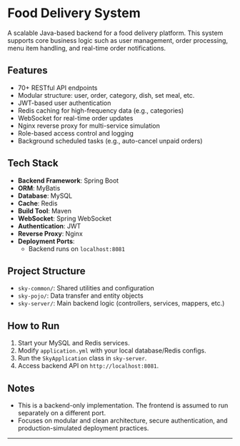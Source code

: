 # Food Delivery System

A scalable Java-based backend for a food delivery platform. This system supports core business logic such as user management, order processing, menu item handling, and real-time order notifications.

## Features

- 70+ RESTful API endpoints
- Modular structure: user, order, category, dish, set meal, etc.
- JWT-based user authentication
- Redis caching for high-frequency data (e.g., categories)
- WebSocket for real-time order updates
- Nginx reverse proxy for multi-service simulation
- Role-based access control and logging
- Background scheduled tasks (e.g., auto-cancel unpaid orders)

## Tech Stack

- **Backend Framework**: Spring Boot
- **ORM**: MyBatis
- **Database**: MySQL
- **Cache**: Redis
- **Build Tool**: Maven
- **WebSocket**: Spring WebSocket
- **Authentication**: JWT
- **Reverse Proxy**: Nginx
- **Deployment Ports**:
    - Backend runs on `localhost:8081`

## Project Structure
- `sky-common/`: Shared utilities and configuration
- `sky-pojo/`: Data transfer and entity objects
- `sky-server/`: Main backend logic (controllers, services, mappers, etc.)


## How to Run

1. Start your MySQL and Redis services.
2. Modify `application.yml` with your local database/Redis configs.
3. Run the `SkyApplication` class in `sky-server`.
4. Access backend API on `http://localhost:8081`.

## Notes

- This is a backend-only implementation. The frontend is assumed to run separately on a different port.
- Focuses on modular and clean architecture, secure authentication, and production-simulated deployment practices.

---


